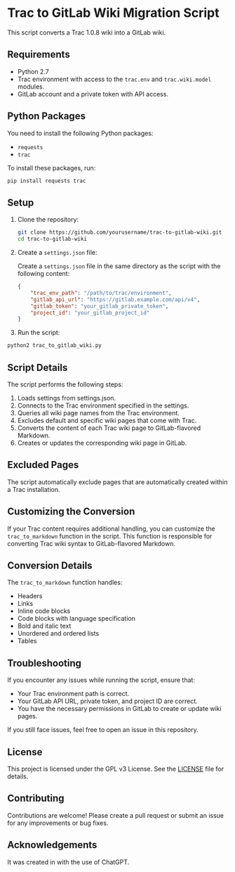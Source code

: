 # Trac to GitLab Wiki Migration Script

This script converts a Trac 1.0.8 wiki into a GitLab wiki.

## Requirements

- Python 2.7
- Trac environment with access to the `trac.env` and `trac.wiki.model` modules.
- GitLab account and a private token with API access.

## Python Packages

You need to install the following Python packages:

- `requests`
- `trac`

To install these packages, run:

```sh
pip install requests trac
```

## Setup

1. Clone the repository:

   ```sh
   git clone https://github.com/yourusername/trac-to-gitlab-wiki.git
   cd trac-to-gitlab-wiki
   ```

2. Create a `settings.json` file:

   Create a `settings.json` file in the same directory as the script with the following content:

   ```json
   {
       "trac_env_path": "/path/to/trac/environment",
       "gitlab_api_url": "https://gitlab.example.com/api/v4",
       "gitlab_token": "your_gitlab_private_token",
       "project_id": "your_gitlab_project_id"
   }
   ```

3. Run the script:

  ```sh
  python2 trac_to_gitlab_wiki.py
  ```

## Script Details

The script performs the following steps:

1. Loads settings from settings.json.
2. Connects to the Trac environment specified in the settings.
3. Queries all wiki page names from the Trac environment.
4. Excludes default and specific wiki pages that come with Trac.
5. Converts the content of each Trac wiki page to GitLab-flavored Markdown.
6. Creates or updates the corresponding wiki page in GitLab.

## Excluded Pages

The script automatically exclude pages that are automatically created within a Trac installation.

## Customizing the Conversion

If your Trac content requires additional handling, you can customize the `trac_to_markdown` function in the script.
This function is responsible for converting Trac wiki syntax to GitLab-flavored Markdown.

## Conversion Details

The `trac_to_markdown` function handles:

- Headers
- Links
- Inline code blocks
- Code blocks with language specification
- Bold and italic text
- Unordered and ordered lists
- Tables

## Troubleshooting

If you encounter any issues while running the script, ensure that:

- Your Trac environment path is correct.
- Your GitLab API URL, private token, and project ID are correct.
- You have the necessary permissions in GitLab to create or update wiki pages.

If you still face issues, feel free to open an issue in this repository.

## License

This project is licensed under the GPL v3 License. See the [LICENSE](LICENSE) file for details.

## Contributing

Contributions are welcome! Please create a pull request or submit an issue for any improvements or bug fixes.

## Acknowledgements

It was created in with the use of ChatGPT.
